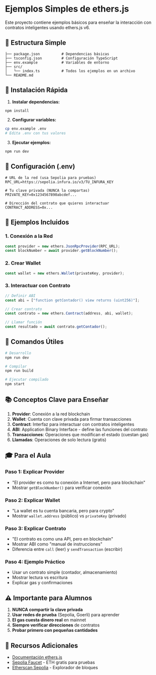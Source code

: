 # Ejemplos Simples de ethers.js

Este proyecto contiene ejemplos básicos para enseñar la interacción con contratos inteligentes usando ethers.js v6.

## 📁 Estructura Simple

```
├── package.json          # Dependencias básicas
├── tsconfig.json         # Configuración TypeScript
├── env.example           # Variables de entorno
├── src/
│   └── index.ts          # Todos los ejemplos en un archivo
└── README.md
```

## 🚀 Instalación Rápida

1. **Instalar dependencias:**
```bash
npm install
```

2. **Configurar variables:**
```bash
cp env.example .env
# Edita .env con tus valores
```

3. **Ejecutar ejemplos:**
```bash
npm run dev
```

## 📝 Configuración (.env)

```env
# URL de la red (usa Sepolia para pruebas)
RPC_URL=https://sepolia.infura.io/v3/TU_INFURA_KEY

# Tu clave privada (NUNCA la compartas)
PRIVATE_KEY=0x1234567890abcdef...

# Dirección del contrato que quieres interactuar
CONTRACT_ADDRESS=0x...
```

## 🎯 Ejemplos Incluidos

### 1. **Conexión a la Red**
```typescript
const provider = new ethers.JsonRpcProvider(RPC_URL);
const blockNumber = await provider.getBlockNumber();
```

### 2. **Crear Wallet**
```typescript
const wallet = new ethers.Wallet(privateKey, provider);
```

### 3. **Interactuar con Contrato**
```typescript
// Definir ABI
const abi = ["function getContador() view returns (uint256)"];

// Crear contrato
const contrato = new ethers.Contract(address, abi, wallet);

// Llamar función
const resultado = await contrato.getContador();
```

## 🔧 Comandos Útiles

```bash
# Desarrollo
npm run dev

# Compilar
npm run build

# Ejecutar compilado
npm start
```

## 📚 Conceptos Clave para Enseñar

1. **Provider**: Conexión a la red blockchain
2. **Wallet**: Cuenta con clave privada para firmar transacciones
3. **Contract**: Interfaz para interactuar con contratos inteligentes
4. **ABI**: Application Binary Interface - define las funciones del contrato
5. **Transacciones**: Operaciones que modifican el estado (cuestan gas)
6. **Llamadas**: Operaciones de solo lectura (gratis)

## 🎓 Para el Aula

### Paso 1: Explicar Provider
- "El provider es como tu conexión a Internet, pero para blockchain"
- Mostrar `getBlockNumber()` para verificar conexión

### Paso 2: Explicar Wallet
- "La wallet es tu cuenta bancaria, pero para crypto"
- Mostrar `wallet.address` (público) vs `privateKey` (privado)

### Paso 3: Explicar Contrato
- "El contrato es como una API, pero en blockchain"
- Mostrar ABI como "manual de instrucciones"
- Diferencia entre `call` (leer) y `sendTransaction` (escribir)

### Paso 4: Ejemplo Práctico
- Usar un contrato simple (contador, almacenamiento)
- Mostrar lectura vs escritura
- Explicar gas y confirmaciones

## ⚠️ Importante para Alumnos

1. **NUNCA compartir la clave privada**
2. **Usar redes de prueba** (Sepolia, Goerli) para aprender
3. **El gas cuesta dinero real** en mainnet
4. **Siempre verificar direcciones** de contratos
5. **Probar primero con pequeñas cantidades**

## 🔗 Recursos Adicionales

- [Documentación ethers.js](https://docs.ethers.org/)
- [Sepolia Faucet](https://sepoliafaucet.com/) - ETH gratis para pruebas
- [Etherscan Sepolia](https://sepolia.etherscan.io/) - Explorador de bloques
